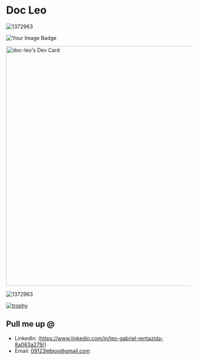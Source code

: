 # Doc Leo



![1372963](https://www.codewars.com/users/Doc-Leo/badges/large )


<img src="https://tryhackme-badges.s3.amazonaws.com/dc730.png" alt="Your Image Badge" />


<a href="https://app.daily.dev/dcleo"><img src="https://api.daily.dev/devcards/v2/RKuZ3mFuz6ACy9y5VPLZi.png?type=wide&r=o4v" width="652" alt="doc-leo's Dev Card"/></a>

![1372963](https://github.com/user-attachments/assets/240330f1-031c-4622-99c7-e1d40f69d892)



[![trophy](https://github-profile-trophy.vercel.app/?username=Doc-Leo)](https://github.com/ryo-ma/github-profile-trophy)


## Pull me up @

- LinkedIn: (https://www.linkedin.com/in/leo-gabriel-rentazida-8a063a279/)
- Email: 09123lebios@gmail.com
